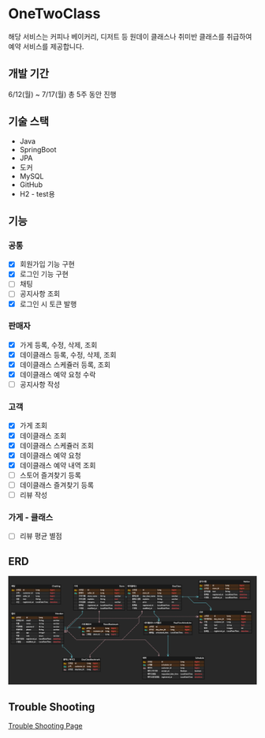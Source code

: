 
# OneTwoClass
해당 서비스는 커피나 베이커리, 디저트 등 원데이 클래스나 취미반 클래스를 취급하여 예약 서비스를 제공합니다.

## 개발 기간

6/12(월) ~ 7/17(월) 총 5주 동안 진행

## 기술 스택

- Java
- SpringBoot
- JPA
- 도커
- MySQL
- GitHub
- H2 - test용

## 기능

### 공통
- [x] 회원가입 기능 구현
- [x] 로그인 기능 구현
- [ ] 채팅
- [ ] 공지사항 조회
- [x] 로그인 시 토큰 발행

### 판매자
- [x] 가게 등록, 수정, 삭제, 조회
- [x] 데이클래스 등록, 수정, 삭제, 조회
- [x] 데이클래스 스케쥴러 등록, 조회
- [x] 데이클래스 예약 요청 수락
- [ ] 공지사항 작성

### 고객
- [x] 가게 조회
- [x] 데이클래스 조회
- [x] 데이클래스 스케쥴러 조회
- [x] 데이클래스 예약 요청
- [x] 데이클래스 예약 내역 조회
- [ ] 스토어 즐겨찾기 등록
- [ ] 데이클래스 즐겨찾기 등록
- [ ] 리뷰 작성

### 가게 - 클래스
- [ ] 리뷰 평균 별점

## ERD
![img.png](img.png)

## Trouble Shooting
[Trouble Shooting Page][link]

[link]: https://github.com/Nokchamat/oneTwoClass/blob/main/TROUBLE_SHOOTING.md

